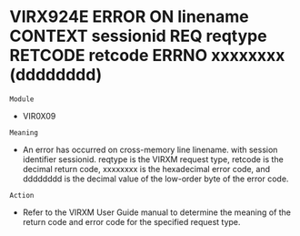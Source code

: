 # VIRX924E ERROR ON linename CONTEXT sessionid REQ reqtype RETCODE retcode ERRNO xxxxxxxx (dddddddd)

`Module`
- VIR0X09

`Meaning`
- An error has occurred on cross-memory line linename. with session identifier sessionid. reqtype is the VIRXM request type, retcode is the decimal return code, xxxxxxxx is the hexadecimal error code, and dddddddd is the decimal value of the low-order byte of the error code.

`Action`
- Refer to the VIRXM User Guide manual to determine the meaning of the return code and error code for the specified request type.
